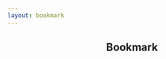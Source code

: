 ```yaml
---
layout: bookmark
---
```

<section>
	<header class="major">
		<h2>Bookmark</h2>
	</header>
	<div class="posts" id="bookmark">
	</div>
</section>
<script src="/assets/js/bookmark.js"></script>